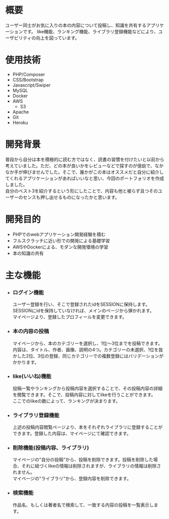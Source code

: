 # 概要
ユーザー同士がお気に入りの本の内容について投稿し、知識を共有するアプリケーションです。
like機能、ランキング機能、ライブラリ登録機能などにより、ユーザビリティの向上を図っています。

# 使用技術
- PHP/Composer
- CSS/Bootstrap
- Javascript/Swiper
- MySQL
- Docker
- AWS
  - S3
- Apache
- Git
- Heroku

# 開発背景
普段から自分は本を積極的に読む方ではなく、読書の習慣を付けたいと以前から考えていました。ただ、どの本が良いかをレビューなどで探すのが億劫で、なかなか手が伸びませんでした。そこで、誰かがこの本はオススメだと自分に紹介してくれるアプリケーションがあればいいなと思い、今回のポートフォリオを作成しました。  
自分のベスト3を紹介するという形にしたことで、内容も他と被らず且つそのユーザーのセンスも押し出せるものになったかと思います。

# 開発目的
- PHPでのwebアプリケーション開発経験を積む
- フルスクラッチに近い形での開発による基礎学習
- AWSやDockerによる、モダンな開発環境の学習
- 本の知識の共有

# 主な機能
- ### ログイン機能  
  ユーザー登録を行い、そこで登録されたidをSESSIONに保持します。SESSIONにidを保持していなければ、メインのページから弾かれます。  
  マイページより、登録したプロフィールを変更できます。

- ### 本の内容の投稿  
  マイページから、本のカテゴリーを選択し、1位～3位までを投稿できます。内容は、タイトル、作者、画像、説明の4つ。カテゴリーの未選択、1位を抜かした2位、3位の登録、同じカテゴリーでの複数登録にはバリデーションがかかります。

- ### like(いいね)機能  
  投稿一覧やランキングから投稿内容を選択することで、その投稿内容の詳細を閲覧できます。そこで、投稿内容に対してlikeを行うことができます。  
  ここでのlikeの数によって、ランキングが決まります。

- ### ライブラリ登録機能  
  上述の投稿内容閲覧ページより、本をそれぞれライブラリに登録することができます。登録した内容は、マイページにて確認できます。  

- ### 削除機能(投稿内容、ライブラリ)  
  マイページの"自分の投稿"から、投稿を削除できます。投稿を削除した場合、それに紐づくlikeの情報は削除されますが、ライブラリの情報は削除されません。  
  マイページの"ライブラリ"から、登録内容を削除できます。

- ### 検索機能
  作品名、もしくは著者名で検索して、一致する内容の投稿を一覧表示します。